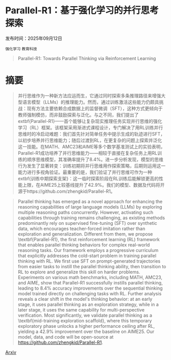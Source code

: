 # Parallel-R1：基于强化学习的并行思考探索

发布时间：2025年09月12日

`强化学习` `教育科技`

> Parallel-R1: Towards Parallel Thinking via Reinforcement Learning

# 摘要

> 并行思维作为一种新方法应运而生，它通过同时探索多条推理路径来增强大型语言模型（LLMs）的推理能力。然而，通过训练激活这些能力仍颇具挑战：现有方法主要依赖合成数据上的监督微调（SFT），这种方式更倾向于教师强制模仿，而非鼓励探索与泛化。与之不同，我们提出了	extbf{Parallel-R1}——首个能够让复杂现实推理任务实现并行思维的强化学习（RL）框架。该框架采用渐进式课程设计，专门解决了用RL训练并行思维时的冷启动难题：我们首先针对简单任务中提示生成的轨迹进行SFT，以初步培养并行思维能力；随后过渡到RL，在更复杂的问题上探索并泛化这一技能。在MATH、AMC23和AIME等多个数学基准测试上的实验表明，Parallel-R1成功培养了并行思维能力——相较于直接在复杂任务上用RL训练的顺序思维模型，其准确率提升了8.4%。进一步分析发现，模型的思维行为发生了显著转变：训练初期将并行思维用作探索策略，后期则运用这一能力进行多视角验证。最重要的是，我们验证了并行思维可作为一种	extbf{训练中期探索支架}：这一临时探索阶段在RL训练后能解锁更高的性能上限，在AIME25上较基线提升了42.9%。我们的模型、数据及代码将开源于https://github.com/zhengkid/Parallel-R1。

> Parallel thinking has emerged as a novel approach for enhancing the reasoning capabilities of large language models (LLMs) by exploring multiple reasoning paths concurrently. However, activating such capabilities through training remains challenging, as existing methods predominantly rely on supervised fine-tuning (SFT) over synthetic data, which encourages teacher-forced imitation rather than exploration and generalization. Different from them, we propose \textbf{Parallel-R1}, the first reinforcement learning (RL) framework that enables parallel thinking behaviors for complex real-world reasoning tasks. Our framework employs a progressive curriculum that explicitly addresses the cold-start problem in training parallel thinking with RL. We first use SFT on prompt-generated trajectories from easier tasks to instill the parallel thinking ability, then transition to RL to explore and generalize this skill on harder problems. Experiments on various math benchmarks, including MATH, AMC23, and AIME, show that Parallel-R1 successfully instills parallel thinking, leading to 8.4% accuracy improvements over the sequential thinking model trained directly on challenging tasks with RL. Further analysis reveals a clear shift in the model's thinking behavior: at an early stage, it uses parallel thinking as an exploration strategy, while in a later stage, it uses the same capability for multi-perspective verification. Most significantly, we validate parallel thinking as a \textbf{mid-training exploration scaffold}, where this temporary exploratory phase unlocks a higher performance ceiling after RL, yielding a 42.9% improvement over the baseline on AIME25. Our model, data, and code will be open-source at https://github.com/zhengkid/Parallel-R1.

[Arxiv](https://arxiv.org/abs/2509.07980)